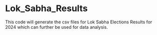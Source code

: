 # Lok_Sabha_Results
This code will generate the csv files for Lok Sabha Elections Results for 2024 which can further be used for data analysis.
